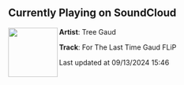 ## Currently Playing on SoundCloud

[<img align="left" width="100" src="https://i1.sndcdn.com/artworks-rmwQryKECiNzEs9e-s4p4MA-t500x500.jpg">](https://soundcloud.com/treegaud/for-the-last-time-gaud-flip-1)

**Artist**: Tree Gaud 

**Track**: For The Last Time Gaud FLiP

Last updated at 09/13/2024 15:46
